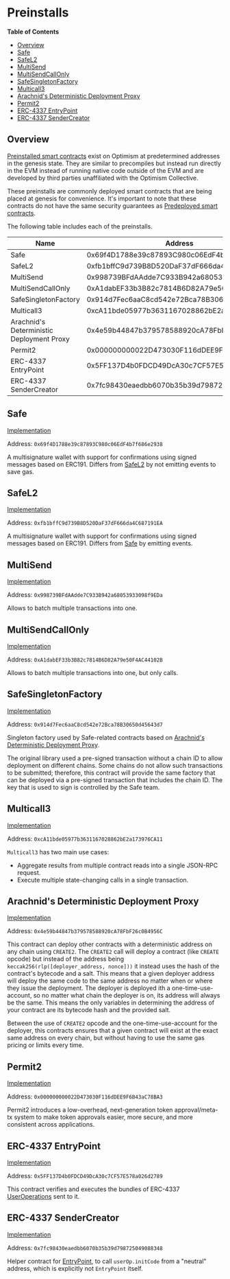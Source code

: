 # Preinstalls

<!-- START doctoc generated TOC please keep comment here to allow auto update -->
<!-- DON'T EDIT THIS SECTION, INSTEAD RE-RUN doctoc TO UPDATE -->
**Table of Contents**

- [Overview](#overview)
- [Safe](#safe)
- [SafeL2](#safel2)
- [MultiSend](#multisend)
- [MultiSendCallOnly](#multisendcallonly)
- [SafeSingletonFactory](#safesingletonfactory)
- [Multicall3](#multicall3)
- [Arachnid's Deterministic Deployment Proxy](#arachnids-deterministic-deployment-proxy)
- [Permit2](#permit2)
- [ERC-4337 EntryPoint](#erc-4337-entrypoint)
- [ERC-4337 SenderCreator](#erc-4337-sendercreator)

<!-- END doctoc generated TOC please keep comment here to allow auto update -->

## Overview

[Preinstalled smart contracts](../glossary.md#preinstalled-contract-preinstall) exist on Optimism
at predetermined addresses in the genesis state. They are similar to precompiles but instead run
directly in the EVM instead of running native code outside of the EVM and are developed by third
parties unaffiliated with the Optimism Collective.

These preinstalls are commonly deployed smart contracts that are being placed at genesis for convenience.
It's important to note that these contracts do not have the same security guarantees
as [Predeployed smart contracts](../glossary.md#predeployed-contract-predeploy).

The following table includes each of the preinstalls.

| Name                                      | Address                                    |
| ----------------------------------------- | ------------------------------------------ |
| Safe                                      | 0x69f4D1788e39c87893C980c06EdF4b7f686e2938 |
| SafeL2                                    | 0xfb1bffC9d739B8D520DaF37dF666da4C687191EA |
| MultiSend                                 | 0x998739BFdAAdde7C933B942a68053933098f9EDa |
| MultiSendCallOnly                         | 0xA1dabEF33b3B82c7814B6D82A79e50F4AC44102B |
| SafeSingletonFactory                      | 0x914d7Fec6aaC8cd542e72Bca78B30650d45643d7 |
| Multicall3                                | 0xcA11bde05977b3631167028862bE2a173976CA11 |
| Arachnid's Deterministic Deployment Proxy | 0x4e59b44847b379578588920cA78FbF26c0B4956C |
| Permit2                                   | 0x000000000022D473030F116dDEE9F6B43aC78BA3 |
| ERC-4337 EntryPoint                       | 0x5FF137D4b0FDCD49DcA30c7CF57E578a026d2789 |
| ERC-4337 SenderCreator                    | 0x7fc98430eaedbb6070b35b39d798725049088348 |

## Safe

[Implementation](https://github.com/safe-global/safe-contracts/blob/v1.3.0/contracts/GnosisSafe.sol)

Address: `0x69f4D1788e39c87893C980c06EdF4b7f686e2938`

A multisignature wallet with support for confirmations using signed messages based on ERC191.
Differs from [SafeL2](#safel2) by not emitting events to save gas.

## SafeL2

[Implementation](https://github.com/safe-global/safe-contracts/blob/v1.3.0/contracts/GnosisSafeL2.sol)

Address: `0xfb1bffC9d739B8D520DaF37dF666da4C687191EA`

A multisignature wallet with support for confirmations using signed messages based on ERC191.
Differs from [Safe](#safe) by emitting events.

## MultiSend

[Implementation](https://github.com/safe-global/safe-contracts/blob/v1.3.0/contracts/libraries/MultiSend.sol)

Address: `0x998739BFdAAdde7C933B942a68053933098f9EDa`

Allows to batch multiple transactions into one.

## MultiSendCallOnly

[Implementation](https://github.com/safe-global/safe-contracts/blob/v1.3.0/contracts/libraries/MultiSendCallOnly.sol)

Address: `0xA1dabEF33b3B82c7814B6D82A79e50F4AC44102B`

Allows to batch multiple transactions into one, but only calls.

## SafeSingletonFactory

[Implementation](https://github.com/safe-global/safe-singleton-factory/blob/v1.0.17/source/deterministic-deployment-proxy.yul)

Address: `0x914d7Fec6aaC8cd542e72Bca78B30650d45643d7`

Singleton factory used by Safe-related contracts based on
[Arachnid's Deterministic Deployment Proxy](#arachnids-deterministic-deployment-proxy).

The original library used a pre-signed transaction without a chain ID to allow deployment on different chains.
Some chains do not allow such transactions to be submitted; therefore, this contract will provide the same factory
that can be deployed via a pre-signed transaction that includes the chain ID. The key that is used to sign is
controlled by the Safe team.

## Multicall3

[Implementation](https://github.com/mds1/multicall/blob/v3.1.0/src/Multicall3.sol)

Address: `0xcA11bde05977b3631167028862bE2a173976CA11`

`Multicall3` has two main use cases:

- Aggregate results from multiple contract reads into a single JSON-RPC request.
- Execute multiple state-changing calls in a single transaction.

## Arachnid's Deterministic Deployment Proxy

[Implementation](https://github.com/Arachnid/deterministic-deployment-proxy/blob/v1.0.0/source/deterministic-deployment-proxy.yul)

Address: `0x4e59b44847b379578588920cA78FbF26c0B4956C`

This contract can deploy other contracts with a deterministic address on any chain using `CREATE2`. The `CREATE2`
call will deploy a contract (like `CREATE` opcode) but instead of the address being
`keccak256(rlp([deployer_address, nonce]))` it instead uses the hash of the contract's bytecode and a salt.
This means that a given deployer address will deploy the
same code to the same address no matter when or where they issue the deployment. The deployer is deployed
ith a one-time-use-account, so no matter what chain the deployer is on, its address will always be the same. This
means the only variables in determining the address of your contract are its bytecode hash and the provided salt.

Between the use of `CREATE2` opcode and the one-time-use-account for the deployer, this contracts ensures
that a given contract will exist at the exact same address on every chain, but without having to use the
same gas pricing or limits every time.

## Permit2

[Implementation](https://github.com/Uniswap/permit2/blob/0x000000000022D473030F116dDEE9F6B43aC78BA3/src/Permit2.sol)

Address: `0x000000000022D473030F116dDEE9F6B43aC78BA3`

Permit2 introduces a low-overhead, next-generation token approval/meta-tx system to make token approvals easier,
more secure, and more consistent across applications.

## ERC-4337 EntryPoint

[Implementation](https://github.com/eth-infinitism/account-abstraction/blob/v0.6.0/contracts/core/EntryPoint.sol)

Address: `0x5FF137D4b0FDCD49DcA30c7CF57E578a026d2789`

This contract verifies and executes the bundles of ERC-4337
[UserOperations](https://www.erc4337.io/docs/understanding-ERC-4337/user-operation) sent to it.

## ERC-4337 SenderCreator

[Implementation](https://github.com/eth-infinitism/account-abstraction/blob/v0.6.0/contracts/core/SenderCreator.sol)

Address: `0x7fc98430eaedbb6070b35b39d798725049088348`

Helper contract for [EntryPoint](#erc-4337-entrypoint), to call `userOp.initCode` from a "neutral" address,
which is explicitly not `EntryPoint` itself.
